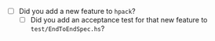 - [ ] Did you add a new feature to `hpack`?
  - [ ] Did you add an acceptance test for that new feature to
    `test/EndToEndSpec.hs`?
